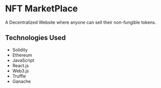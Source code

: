 # NFT MarketPlace
A Decentralized Website where anyone can sell their non-fungible tokens.
## Technologies Used
- Solidity
- Ethereum
- JavaScript
- React.js
- Web3.js
- Truffle
- Ganache

